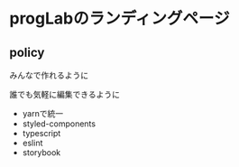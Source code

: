 # progLabのランディングページ

## policy

みんなで作れるように

誰でも気軽に編集できるように

- yarnで統一
- styled-components
- typescript
- eslint
- storybook